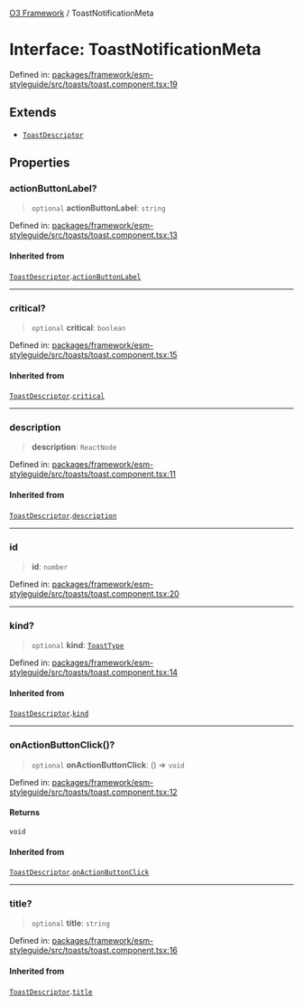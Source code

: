 [O3 Framework](../API.md) / ToastNotificationMeta

# Interface: ToastNotificationMeta

Defined in: [packages/framework/esm-styleguide/src/toasts/toast.component.tsx:19](https://github.com/openmrs/openmrs-esm-core/blob/18d2874f03a33a6ab8295af0e87ac97fdd150718/packages/framework/esm-styleguide/src/toasts/toast.component.tsx#L19)

## Extends

- [`ToastDescriptor`](ToastDescriptor.md)

## Properties

### actionButtonLabel?

> `optional` **actionButtonLabel**: `string`

Defined in: [packages/framework/esm-styleguide/src/toasts/toast.component.tsx:13](https://github.com/openmrs/openmrs-esm-core/blob/18d2874f03a33a6ab8295af0e87ac97fdd150718/packages/framework/esm-styleguide/src/toasts/toast.component.tsx#L13)

#### Inherited from

[`ToastDescriptor`](ToastDescriptor.md).[`actionButtonLabel`](ToastDescriptor.md#actionbuttonlabel)

***

### critical?

> `optional` **critical**: `boolean`

Defined in: [packages/framework/esm-styleguide/src/toasts/toast.component.tsx:15](https://github.com/openmrs/openmrs-esm-core/blob/18d2874f03a33a6ab8295af0e87ac97fdd150718/packages/framework/esm-styleguide/src/toasts/toast.component.tsx#L15)

#### Inherited from

[`ToastDescriptor`](ToastDescriptor.md).[`critical`](ToastDescriptor.md#critical)

***

### description

> **description**: `ReactNode`

Defined in: [packages/framework/esm-styleguide/src/toasts/toast.component.tsx:11](https://github.com/openmrs/openmrs-esm-core/blob/18d2874f03a33a6ab8295af0e87ac97fdd150718/packages/framework/esm-styleguide/src/toasts/toast.component.tsx#L11)

#### Inherited from

[`ToastDescriptor`](ToastDescriptor.md).[`description`](ToastDescriptor.md#description)

***

### id

> **id**: `number`

Defined in: [packages/framework/esm-styleguide/src/toasts/toast.component.tsx:20](https://github.com/openmrs/openmrs-esm-core/blob/18d2874f03a33a6ab8295af0e87ac97fdd150718/packages/framework/esm-styleguide/src/toasts/toast.component.tsx#L20)

***

### kind?

> `optional` **kind**: [`ToastType`](../type-aliases/ToastType.md)

Defined in: [packages/framework/esm-styleguide/src/toasts/toast.component.tsx:14](https://github.com/openmrs/openmrs-esm-core/blob/18d2874f03a33a6ab8295af0e87ac97fdd150718/packages/framework/esm-styleguide/src/toasts/toast.component.tsx#L14)

#### Inherited from

[`ToastDescriptor`](ToastDescriptor.md).[`kind`](ToastDescriptor.md#kind)

***

### onActionButtonClick()?

> `optional` **onActionButtonClick**: () => `void`

Defined in: [packages/framework/esm-styleguide/src/toasts/toast.component.tsx:12](https://github.com/openmrs/openmrs-esm-core/blob/18d2874f03a33a6ab8295af0e87ac97fdd150718/packages/framework/esm-styleguide/src/toasts/toast.component.tsx#L12)

#### Returns

`void`

#### Inherited from

[`ToastDescriptor`](ToastDescriptor.md).[`onActionButtonClick`](ToastDescriptor.md#onactionbuttonclick)

***

### title?

> `optional` **title**: `string`

Defined in: [packages/framework/esm-styleguide/src/toasts/toast.component.tsx:16](https://github.com/openmrs/openmrs-esm-core/blob/18d2874f03a33a6ab8295af0e87ac97fdd150718/packages/framework/esm-styleguide/src/toasts/toast.component.tsx#L16)

#### Inherited from

[`ToastDescriptor`](ToastDescriptor.md).[`title`](ToastDescriptor.md#title)
